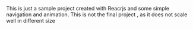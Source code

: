 This is just a sample project created with Reacrjs and some simple navigation and animation. This is not the final project , as it does not scale well in different 
size
